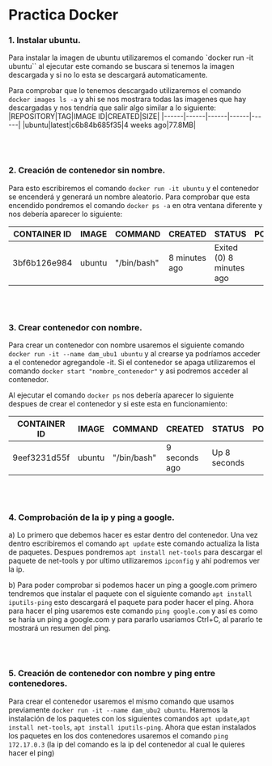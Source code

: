 # Practica Docker


### 1. Instalar ubuntu.
Para instalar la imagen de ubuntu utilizaremos el comando `docker run -it ubuntu`` al ejecutar este comando se buscara si tenemos la imagen descargada y si no lo esta se descargará automaticamente.

Para comprobar que lo tenemos descargado utilizaremos el comando `docker images ls -a` y ahi se nos mostrara todas las imagenes que hay descargadas y nos tendría que salir algo similar a lo siguiente:
|REPOSITORY|TAG|IMAGE ID|CREATED|SIZE|
|------|------|------|------|------|
|ubuntu|latest|c6b84b685f35|4 weeks ago|77.8MB|

<br></br>
### 2. Creación de contenedor sin nombre.
Para esto escribiremos el comando `docker run -it ubuntu` y el contenedor se encenderá y generará un nombre aleatorio. Para comprobar que esta encendido pondremos el comando `docker ps -a` en otra ventana diferente y nos debería aparecer lo siguiente:

|CONTAINER ID|IMAGE|COMMAND|CREATED|STATUS|PORTS|NAMES|
|------|------|------|------|------|------|------|
|3bf6b126e984|ubuntu|"/bin/bash" |8 minutes ago|Exited (0) 8 minutes ago||vibrant_robinson|

<br></br>


### 3. Crear contenedor con nombre.
Para crear un contenedor con nombre usaremos el siguiente comando `docker run -it --name dam_ubu1 ubuntu` y al crearse ya podríamos acceder a el contenedor agregandole -it. Si el contenedor se apaga utilizaremos el comando `docker start "nombre_contenedor"` y asi podremos acceder al contenedor.

Al ejecutar el comando `docker ps` nos debería aparecer lo siguiente despues de crear el contenedor y si este esta en funcionamiento:

|CONTAINER ID|IMAGE|COMMAND|CREATED|STATUS|PORTS|NAMES|
|------|------|------|------|------|------|------|
|9eef3231d55f|ubuntu|"/bin/bash"|9 seconds ago|Up 8 seconds||dam_ubu2|


<br></br>

### 4. Comprobación de la ip y ping a google.
a) Lo primero que debemos hacer es estar dentro del contenedor. Una vez dentro escribiremos el comando `apt update` este comando actualiza la lista de paquetes. Despues pondremos `apt install net-tools` para descargar el paquete de net-tools y por ultimo utilizaremos `ipconfig` y ahí podremos ver la ip.

b) Para poder comprobar si podemos hacer un ping a google.com primero tendremos que instalar el paquete con el siguiente comando `apt install iputils-ping` esto descargará el paquete para poder hacer el ping. 
Ahora para hacer el ping usaremos este comando `ping google.com` y así es como se haría un ping a google.com y para pararlo usariamos Ctrl+C, al pararlo te mostrará un resumen del ping.


<br></br>


 ### 5. Creación de contenedor con nombre y ping entre contenedores.
 Para crear el contenedor usaremos el mismo comando que usamos previamente `docker run -it --name dam_ubu2 ubuntu`.
 Haremos la instalación de los paquetes con los siguientes comandos `apt update`,`apt install net-tools`, `apt install iputils-ping`. Ahora que estan instalados los paquetes en los dos contenedores usaremos el comando `ping 172.17.0.3` (la ip del comando es la ip del contenedor al cual le quieres hacer el ping)

